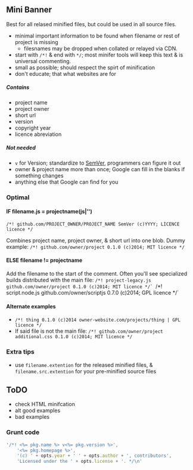 ## Mini Banner
Best for all relased minified files, but could be used in all source files.

* minimal important information to be found when filename or rest of project is missing 
	* filesnames may be dropped when collated or relayed via CDN.
* start with `/*!` & end with `*/`; most minifer tools will keep this text & is universal commenting.
* small as possible; should respect the spirt of minification
* don't educate; that what websites are for

##### Contains
* project name
* project owner
* short url
* version
* copyright year
* licence abreviation
 
##### Not needed
* `v` for Version; standardize to [SemVer](http://semver.org/), programmers can figure it out
* owner & project name more than once; Google can fill in the blanks if something changes
* anything else that Google can find for you

### Optimal

#### IF filename.js = projectname(js|'')

`/*! github.com/PROJECT_OWNER/PROJECT_NAME SemVer (c)YYYY; LICENCE licence */`

Combines project name, project owner, & short url into one blob.
Dummy example: `/*! github.com/owner/project 0.1.0 (c)2014; MIT licence */`

#### ELSE filename != projectname

Add the filename to the start of the comment.  Often you'll see specialized builds distributed with the main file:
``/*! project-legacy.js github.com/owner/project 0.1.0 (c)2014; MIT licence */`
``/*! script.node.js github.com/owner/scriptjs 0.7.0 (c)2014; GPL licence */`

#### Alternate examples

* `/*! thing 0.1.0 (c)2014 owner-website.com/projects/thing | GPL licence */`
* If said file is not the main file: `/*! github.com/owner/project additional.css 0.1.0 (c)2014; MIT licence */`

### Extra tips
* use `filename.extention` for the released minified files, & `filename.src.extention` for your pre-minified source files



## ToDO
* check HTML minifcation
* alt good examples
* bad examples

### Grunt code
```JavaScript
'/*! <%= pkg.name %> v<%= pkg.version %>',
    '<%= pkg.homepage %>',
    '(c) ' + opts.year + ' ' + opts.author + ', contributors',
    'Licensed under the ' + opts.license + '. */\n'
```
